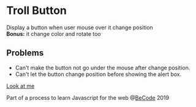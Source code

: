 # Troll Button

Display a button when user mouse over it change position  
**Bonus:** it change color and rotate too

## Problems

* Can't make the button not go under the mouse after change position.
* Can't let the button change position before showing the alert box.

[Look at me](https://scalajeremy.github.io/js-web-1-7/)

Part of a process to learn Javascript for the web @[BeCode](http://becode.org) 2019
